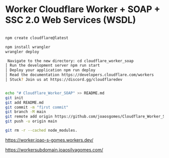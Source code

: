 # Worker Cloudflare Worker + SOAP + SSC 2.0 Web Services (WSDL)

````bash

npm create cloudflare@latest

npm install wrangler
wrangler deploy

 Navigate to the new directory: cd cloudflare_worker_soap
│ Run the development server npm run start
│ Deploy your application npm run deploy
│ Read the documentation https://developers.cloudflare.com/workers
│ Stuck? Join us at https://discord.gg/cloudflaredev


echo "# Cloudflare_Worker_SOAP" >> README.md
git init
git add README.md
git commit -m "first commit"
git branch -M main
git remote add origin https://github.com/joaosgomes/Cloudflare_Worker_SOAP.git
git push -u origin main

git rm -r --cached node_modules.
````


https://worker.joao-s-gomes.workers.dev/

https://workersubdomain.joaosilvagomes.com/
